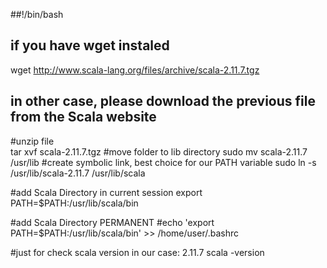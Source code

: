 ##!/bin/bash
## if you have wget instaled 
wget http://www.scala-lang.org/files/archive/scala-2.11.7.tgz
##  in other case, please download the previous file from the Scala website 

#unzip file  
tar xvf scala-2.11.7.tgz
#move folder to lib directory
sudo mv scala-2.11.7 /usr/lib
#create symbolic link, best choice for our PATH variable 
sudo ln -s /usr/lib/scala-2.11.7 /usr/lib/scala

#add Scala Directory in current session 
export PATH=$PATH:/usr/lib/scala/bin

#add Scala Directory PERMANENT
#echo 'export PATH=$PATH:/usr/lib/scala/bin' >> /home/user/.bashrc

#just for check scala version in our case: 2.11.7
scala -version
